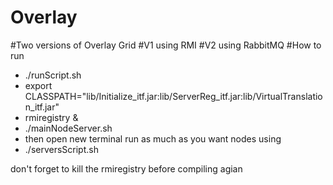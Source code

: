 # Overlay
#Two versions of Overlay Grid 
#V1 using RMI 
#V2 using RabbitMQ
#How to run
* ./runScript.sh
* export CLASSPATH="lib/Initialize_itf.jar:lib/ServerReg_itf.jar:lib/VirtualTranslation_itf.jar"
* rmiregistry &
* ./mainNodeServer.sh
* then open new terminal run as much as you want nodes using 
* ./serversScript.sh

don't forget to kill the rmiregistry before compiling agian  
